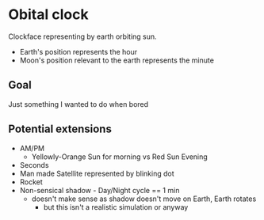 # Obital clock
Clockface representing by earth orbiting sun.
- Earth's position represents the hour
- Moon's position relevant to the earth represents the minute

## Goal
Just something I wanted to do when bored

## Potential extensions
- AM/PM
  - Yellowly-Orange Sun for morning vs Red Sun Evening
- Seconds
 - Man made Satellite represented by blinking dot
 - Rocket 
 - Non-sensical shadow - Day/Night cycle == 1 min
    - doesn't make sense as shadow doesn't move on Earth, Earth rotates
      - but this isn't a realistic simulation or anyway
